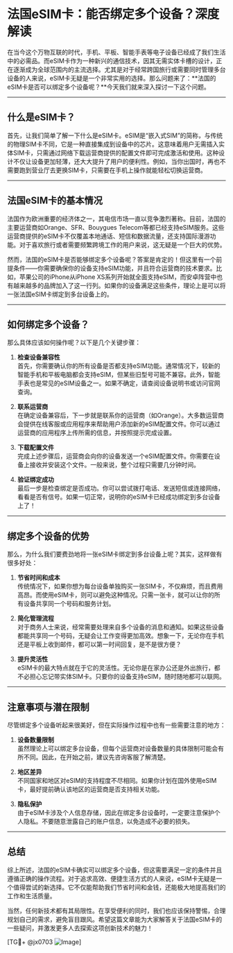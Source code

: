 # 法国eSIM卡：能否绑定多个设备？深度解读

在当今这个万物互联的时代，手机、平板、智能手表等电子设备已经成了我们生活中的必需品。而eSIM卡作为一种新兴的通信技术，因其无需实体卡槽的设计，正在逐渐成为全球范围内的主流选择。尤其是对于经常跨国旅行或需要同时管理多台设备的人来说，eSIM卡无疑是一个非常实用的选择。那么问题来了：**法国的eSIM卡是否可以绑定多个设备呢？**今天我们就来深入探讨一下这个问题。

---

## 什么是eSIM卡？

首先，让我们简单了解一下什么是eSIM卡。eSIM是“嵌入式SIM”的简称，与传统的物理SIM卡不同，它是一种直接集成到设备中的芯片。这意味着用户无需插入实体SIM卡，只需通过网络下载运营商提供的配置文件即可完成激活和使用。这种设计不仅让设备更加轻薄，还大大提升了用户的便利性。例如，当你出国时，再也不需要跑到营业厅去更换SIM卡，只需要在手机上操作就能轻松切换运营商。

---

## 法国eSIM卡的基本情况

法国作为欧洲重要的经济体之一，其电信市场一直以竞争激烈著称。目前，法国的主要运营商如Orange、SFR、Bouygues Telecom等都已经支持eSIM服务。这些运营商提供的eSIM卡不仅覆盖本地通话、短信和数据流量，还支持国际漫游功能。对于喜欢旅行或者需要频繁跨境工作的用户来说，这无疑是一个巨大的优势。

然而，法国的eSIM卡是否能够绑定多个设备呢？答案是肯定的！但这里有一个前提条件——你需要确保你的设备支持eSIM功能，并且符合运营商的技术要求。比如，苹果公司的iPhone从iPhone XS系列开始就全面支持eSIM，而安卓阵营中也有越来越多的品牌加入了这一行列。如果你的设备满足这些条件，理论上是可以将一张法国eSIM卡绑定到多台设备上的。

---

## 如何绑定多个设备？

那么具体应该如何操作呢？以下是几个关键步骤：

1. **检查设备兼容性**  
   首先，你需要确认你的所有设备是否都支持eSIM功能。通常情况下，较新的智能手机和平板电脑都会支持eSIM，但某些旧型号可能不兼容。此外，智能手表也是常见的eSIM设备之一。如果不确定，请查阅设备说明书或访问官网查询。

2. **联系运营商**  
   在确定设备兼容后，下一步就是联系你的运营商（如Orange）。大多数运营商会提供在线客服或应用程序来帮助用户添加新的eSIM配置文件。你可以通过运营商的应用程序上传所需的信息，并按照提示完成设置。

3. **下载配置文件**  
   完成上述步骤后，运营商会向你的设备发送一个eSIM配置文件。你需要在设备上接收并安装这个文件。一般来说，整个过程只需要几分钟时间。

4. **验证绑定成功**  
   最后一步是检查绑定是否成功。你可以尝试拨打电话、发送短信或连接网络，看看是否有信号。如果一切正常，说明你的eSIM卡已经成功绑定到多台设备上了！

---

## 绑定多个设备的优势

那么，为什么我们要费劲地将一张eSIM卡绑定到多台设备上呢？其实，这样做有很多好处：

1. **节省时间和成本**  
   传统情况下，如果你想为每台设备单独购买一张SIM卡，不仅麻烦，而且费用高昂。而使用eSIM卡，则可以避免这种情况。只需一张卡，就可以让你的所有设备共享同一个号码和服务计划。

2. **简化管理流程**  
   对于商务人士来说，经常需要处理来自多个设备的消息和通知。如果这些设备都能共享同一个号码，无疑会让工作变得更加高效。想象一下，无论你在手机还是平板上收到邮件，都可以第一时间回复，是不是很方便？

3. **提升灵活性**  
   eSIM卡的最大特点就在于它的灵活性。无论你是在家办公还是外出旅行，都不必担心忘记带实体SIM卡。只要你的设备支持eSIM，随时随地都可以联网。

---

## 注意事项与潜在限制

尽管绑定多个设备听起来很美好，但在实际操作过程中也有一些需要注意的地方：

1. **设备数量限制**  
   虽然理论上可以绑定多台设备，但每个运营商对设备数量的具体限制可能会有所不同。因此，在开始之前，建议先咨询客服了解清楚。

2. **地区差异**  
   不同国家和地区对eSIM的支持程度不尽相同。如果你计划在国外使用eSIM卡，最好提前确认该地区的运营商是否支持相关功能。

3. **隐私保护**  
   由于eSIM卡涉及个人信息存储，因此在绑定多台设备时，一定要注意保护个人隐私。不要随意泄露自己的账户信息，以免造成不必要的损失。

---

## 总结

综上所述，法国的eSIM卡确实可以绑定多个设备，但这需要满足一定的条件并且遵循正确的操作流程。对于追求高效、便捷生活方式的人来说，eSIM卡无疑是一个值得尝试的新选择。它不仅能帮助我们节省时间和金钱，还能极大地提高我们的工作和生活质量。

当然，任何新技术都有其局限性。在享受便利的同时，我们也应该保持警惕，合理规划自己的需求，避免盲目跟风。希望这篇文章能为大家解答关于法国eSIM卡的一些疑问，并激发更多人去探索这项创新技术的魅力！

[TG💪+ @jx0703 ![Image](https://github.com/user-attachments/assets/dbca1d08-cadb-493c-b0ec-ad6f7a83f270)]